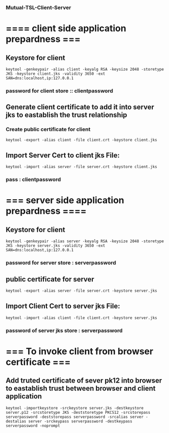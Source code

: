 ### Mutual-TSL-Client-Server

# ==== client side application prepardness ===
## Keystore for client 
``` keytool -genkeypair -alias client -keyalg RSA -keysize 2048 -storetype JKS -keystore client.jks -validity 3650 -ext SAN=dns:localhost,ip:127.0.0.1 ```
### password for client store :: clientpassword

## Generate client certificate to add it into server jks to eastablish the trust relationship

### Create public certificate for client 
``` keytool -export -alias client -file client.crt -keystore client.jks ```

## Import Server Cert to client jks File:
``` keytool -import -alias server -file server.crt -keystore client.jks ```
### pass : clientpassword

# === server side application prepardness ====
## Keystore for client 
``` keytool -genkeypair -alias server -keyalg RSA -keysize 2048 -storetype JKS -keystore server.jks -validity 3650 -ext SAN=dns:localhost,ip:127.0.0.1 ```
### password for server store : serverpassword


## public certificate for server 
``` keytool -export -alias server -file server.crt -keystore server.jks ```


## Import Client Cert to server jks File:
``` keytool -import -alias client -file client.crt -keystore server.jks ```
### password of server jks store : serverpassword


# === To invoke client from browser certificate ===

## Add truted certificate of sever pk12 into browser to eastablish trust between browser and client application

``` keytool -importkeystore -srckeystore server.jks -destkeystore server.p12 -srcstoretype JKS -deststoretype PKCS12 -srcstorepass serverpassword -deststorepass serverpassword -srcalias server -destalias server -srckeypass serverpassword -destkeypass serverpassword -noprompt ```
